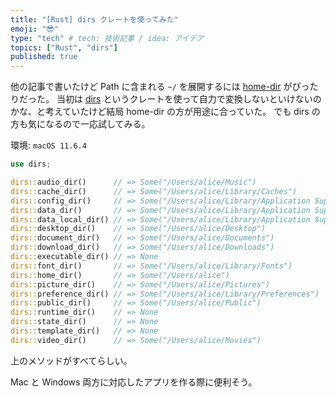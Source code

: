 ```yaml
---
title: "[Rust] dirs クレートを使ってみた"
emoji: "😎"
type: "tech" # tech: 技術記事 / idea: アイデア
topics: ["Rust", "dirs"]
published: true
---
```


他の記事で書いたけど Path に含まれる `~/` を展開するには [home-dir](https://docs.rs/home-dir) がぴったりだった。
当初は [dirs](https://docs.rs/dirs) というクレートを使って自力で変換しないといけないのかな、と考えていたけど結局 home-dir の方が用途に合っていた。
でも dirs の方も気になるので一応試してみる。

環境: `macOS 11.6.4`

```rust
use dirs;

dirs::audio_dir()      // => Some("/Users/alice/Music")
dirs::cache_dir()      // => Some("/Users/alice/Library/Caches")
dirs::config_dir()     // => Some("/Users/alice/Library/Application Support")
dirs::data_dir()       // => Some("/Users/alice/Library/Application Support")
dirs::data_local_dir() // => Some("/Users/alice/Library/Application Support")
dirs::desktop_dir()    // => Some("/Users/alice/Desktop")
dirs::document_dir()   // => Some("/Users/alice/Documents")
dirs::download_dir()   // => Some("/Users/alice/Downloads")
dirs::executable_dir() // => None
dirs::font_dir()       // => Some("/Users/alice/Library/Fonts")
dirs::home_dir()       // => Some("/Users/alice")
dirs::picture_dir()    // => Some("/Users/alice/Pictures")
dirs::preference_dir() // => Some("/Users/alice/Library/Preferences")
dirs::public_dir()     // => Some("/Users/alice/Public")
dirs::runtime_dir()    // => None
dirs::state_dir()      // => None
dirs::template_dir()   // => None
dirs::video_dir()      // => Some("/Users/alice/Movies")
```

上のメソッドがすべてらしい。

Mac と Windows 両方に対応したアプリを作る際に便利そう。
